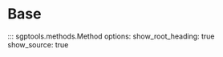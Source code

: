 # Base

::: sgptools.methods.Method
    options:
      show_root_heading: true
      show_source: true